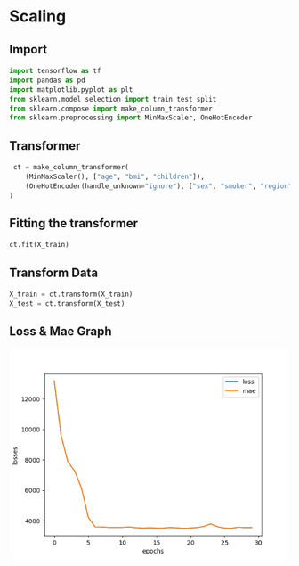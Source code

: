 # Scaling

## Import

```python
import tensorflow as tf
import pandas as pd
import matplotlib.pyplot as plt
from sklearn.model_selection import train_test_split
from sklearn.compose import make_column_transformer
from sklearn.preprocessing import MinMaxScaler, OneHotEncoder
```

## Transformer
```python
 ct = make_column_transformer(
    (MinMaxScaler(), ["age", "bmi", "children"]),
    (OneHotEncoder(handle_unknown="ignore"), ["sex", "smoker", "region"])
)
```

## Fitting the transformer
```python
ct.fit(X_train)
```

## Transform Data
```python
X_train = ct.transform(X_train)
X_test = ct.transform(X_test)
```

## Loss & Mae Graph
![LossNMae](https://github.com/UncleThree0402/LearningTensorFlow/blob/master/NeuralNetworkRegression/Scaling/Loss_Mae_plot.png?raw=true)